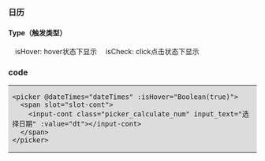 ### 日历
#### Type（触发类型）
&emsp;isHover:    hover状态下显示
&emsp;isCheck:    click点击状态下显示

### code
<table class="_table"><tr><td bgcolor=#DCDCDC>

```
<picker @dateTimes="dateTimes" :isHover="Boolean(true)">
  <span slot="slot-cont">
    <input-cont class="picker_calculate_num" input_text="选择日期" :value="dt"></input-cont>
  </span>
</picker>
```
</td></tr></table>